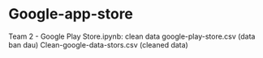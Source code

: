 # Google-app-store
Team 2 - Google Play Store.ipynb: clean data
google-play-store.csv (data ban dau)
Clean-google-data-stors.csv (cleaned data)
